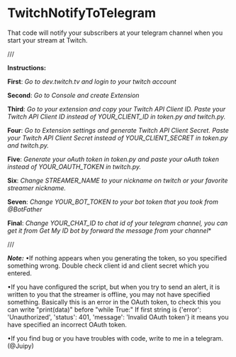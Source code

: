 # TwitchNotifyToTelegram
That code will notify your subscribers at your telegram channel when you start your stream at Twitch.

///

**Instructions:**

**First**: *Go to dev.twitch.tv and login to your twitch account*

**Second**: *Go to Console and create Extension*

**Third**: *Go to your extension and copy your Twitch API Client ID. Paste your Twitch API Client ID instead of YOUR_CLIENT_ID in token.py and twitch.py.*

**Four**: *Go to Extension settings and generate Twitch API Client Secret. Paste your Twitch API Client Secret instead of YOUR_CLIENT_SECRET in token.py and twitch.py.*

**Five**: *Generate your oAuth token in token.py and paste your oAuth token instead of YOUR_OAUTH_TOKEN in twitch.py.*

**Six**: *Change STREAMER_NAME to your nickname on twitch or your favorite streamer nickname.*

**Seven**: *Change YOUR_BOT_TOKEN to your bot token that you took from @BotFather*

**Final**: *Change YOUR_CHAT_ID to chat id of your telegram channel, you can get it from Get My ID bot by forward the message from your channel**

///

**_Note:_**
•If nothing appears when you generating the token, so you specified something wrong.
Double check client id and client secret which you entered.

•If you have configured the script, but when you try to send an alert, it is written to you that the streamer is offline, you may not have specified something.
Basically this is an error in the OAuth token, to check this you can write "print(data)" before "while True:"
If first string is {'error': 'Unauthorized', 'status': 401, 'message': 'Invalid OAuth token'} it means you have specified an incorrect OAuth token.

•If you find bug or you have troubles with code, write to me in a telegram. (@Juipy)
